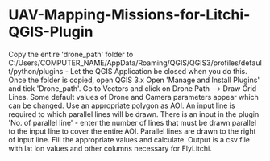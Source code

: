 # UAV-Mapping-Missions-for-Litchi-QGIS-Plugin
Copy the entire 'drone_path' folder to C:/Users/COMPUTER_NAME/AppData/Roaming/QGIS/QGIS3/profiles/default/python/plugins - Let the QGIS Application be closed when you do this.
Once the folder is copied, open QGIS 3.x
Open 'Manage and Install Plugins' and tick 'Drone_path'.
Go to Vectors and click on Drone Path --> Draw Grid Lines.
Some default values of Drone and Camera parameters appear which can be changed. 
Use an appropriate polygon as AOI. 
An input line is required to which parallel lines will be drawn. There is an input in the plugin 'No. of parallel line' - enter the number of lines that must be drawn parallel to the input line to cover the entire AOI. Parallel lines are drawn to the right of input line.
Fill the appropriate values and calculate. Output is a csv file with lat lon values and other columns necessary for FlyLitchi.

